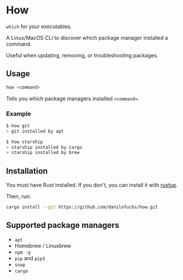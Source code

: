 # How

`which` for your executables.

A Linux/MacOS CLI to discover which package manager installed a command.

Useful when updating, removing, or troubleshooting packages.

## Usage

```sh
how <command>
```

Tells you which package managers installed `<command>`.

### Example

```sh
$ how git
> git installed by apt
```

```sh
$ how starship
> starship installed by cargo
> starship installed by brew
```

## Installation

You must have Rust installed. If you don't, you can install it with [rustup](https://rustup.rs/).

Then, run:

```sh
cargo install --git https://github.com/danilofuchs/how.git
```

## Supported package managers

- `apt`
- Homebrew / Linuxbrew
- `npm -g`
- `pip` and `pip3`
- `snap`
  <!-- - `flatpak` -->
- `cargo`
  <!-- - Bash aliases -->
  <!-- - Zsh aliases -->
